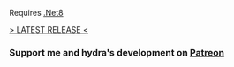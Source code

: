 Requires [.Net8](https://dotnet.microsoft.com/en-us/download/dotnet/8.0)

[> LATEST RELEASE <](https://github.com/SWCreeperKing/HydraTextClient/releases/latest)

### Support me and hydra's development on [Patreon](https://www.patreon.com/SW_CreeperKing)
